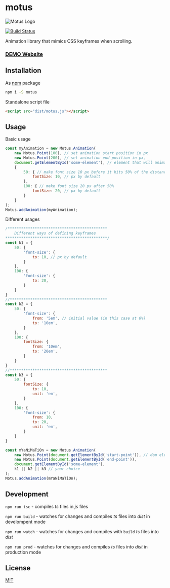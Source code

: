 # motus
![Motus Logo](https://i.imgur.com/7LBn4c7.png "Motus logo")

[![Build Status](https://travis-ci.com/alexcambose/motus.svg?token=zpfhtmtiyLf5iVSdDrUd&branch=master)](https://travis-ci.com/alexcambose/motus)

Animation library that mimics CSS keyframes when scrolling.
### [DEMO Website](https://alexcambose.github.io/motus/)
## Installation
As [npm](https://www.npmjs.com/package/motus) package

```bash
npm i -S motus
```

Standalone script file

```html
<script src="dist/motus.js"></script>
```

## Usage

Basic usage

```js
const myAnimation = new Motus.Animation(
    new Motus.Point(100), // set animation start position in px
    new Motus.Point(200), // set animation end position in px,
    document.getElementById('some-element'), // element that will animated
    {
        50: { // make font size 10 px before it hits 50% of the distance (in this case <150px)
            fontSize: 10, // px by default
        },
        100: { // make font size 20 px after 50%
            fontSize: 20, // px by default
        }
    }
);
Motus.addAnimation(myAnimation);
```

Different usages

```js
/********************************************
    Different ways of defining keyframes
*********************************************/
const k1 = {
    50: {
        'font-size': {
            to: 10, // px by default
        }
    },
    100: {
        'font-size': {
            to: 20,
        }
    }
}
//*******************************************
const k2 = {
    50: {
        'font-size': {
            from: '5em', // initial value (in this case at 0%)
            to: '10em',
        }
    },
    100: {
        fontSize: {
            from: '10em',
            to: '20em',
        }
    }
}
//*******************************************
const k3 = {
    50: {
        fontSize: {
            to: 10,
            unit: 'em',
        }
    },
    100: {
        'font-size': {
            from: 10,
            to: 20,
            unit: 'em',
        }
    }
}

const mYaNiMaTiOn = new Motus.Animation(
    new Motus.Point(document.getElementById('start-point')), // dom elements instead of px
    new Motus.Point(document.getElementById('end-point')),
    document.getElementById('some-element'),
    k1 || k2 || k3 // your choice
);
Motus.addAnimation(mYaNiMaTiOn);
```

## Development

`npm run tsc` - compiles *ts* files in *js* files

`npm run build` - watches for changes and compiles *ts* files into *dist* in develompent mode

`npm run watch` - watches for changes and compiles with `build` *ts* files into *dist*

`npm run prod` - watches for changes and compiles *ts* files into *dist* in production mode

## License

[MIT](LICENSE)
